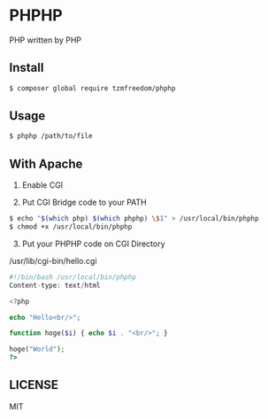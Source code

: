 # PHPHP

PHP written by PHP

## Install

```bash
$ composer global require tzmfreedom/phphp
```

## Usage

```bash
$ phphp /path/to/file
```

## With Apache

1. Enable CGI

2. Put CGI Bridge code to your PATH

```bash
$ echo "$(which php) $(which phphp) \$1" > /usr/local/bin/phphp
$ chmod +x /usr/local/bin/phphp
```

3. Put your PHPHP code on CGI Directory

/usr/lib/cgi-bin/hello.cgi
```php
#!/bin/bash /usr/local/bin/phphp
Content-type: text/html

<?php

echo "Hello<br/>";

function hoge($i) { echo $i . "<br/>"; }

hoge("World");
?>
```

## LICENSE

MIT
